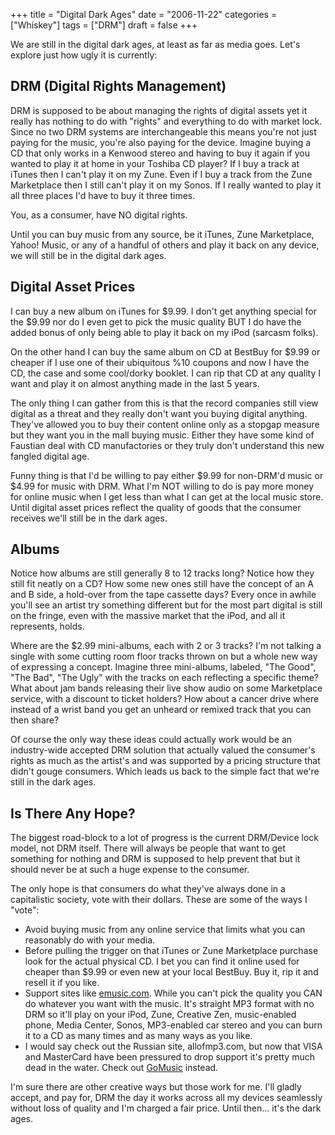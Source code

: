 +++
title = "Digital Dark Ages"
date = "2006-11-22"
categories = ["Whiskey"]
tags = ["DRM"]
draft = false
+++

We are still in the digital dark ages, at least as far as media goes. Let's explore just how ugly it is currently:

## DRM (Digital Rights Management)

DRM is supposed to be about managing the rights of digital assets yet it really has nothing to do with "rights" and everything to do with market lock. Since no two DRM systems are interchangeable this means you're not just paying for the music, you're also paying for the device. Imagine buying a CD that only works in a Kenwood stereo and having to buy it again if you wanted to play it at home in your Toshiba CD player? If I buy a track at iTunes then I can't play it on my Zune. Even if I buy a track from the Zune Marketplace then I still can't play it on my Sonos. If I really wanted to play it all three places I'd have to buy it three times.

You, as a consumer, have NO digital rights.

Until you can buy music from any source, be it iTunes, Zune Marketplace, Yahoo! Music, or any of a handful of others and play it back on any device, we will still be in the digital dark ages.

## Digital Asset Prices

I can buy a new album on iTunes for $9.99. I don't get anything special for the $9.99 nor do I even get to pick the music quality BUT I do have the added bonus of only being able to play it back on my iPod (sarcasm folks).

On the other hand I can buy the same album on CD at BestBuy for $9.99 or cheaper if I use one of their ubiquitous %10 coupons and now I have the CD, the case and some cool/dorky booklet. I can rip that CD at any quality I want and play it on almost anything made in the last 5 years.

The only thing I can gather from this is that the record companies still view digital as a threat and they really don't want you buying digital anything. They've allowed you to buy their content online only as a stopgap measure but they want you in the mall buying music. Either they have some kind of Faustian deal with CD manufactories or they truly don't understand this new fangled digital age.

Funny thing is that I'd be willing to pay either $9.99 for non-DRM'd music or $4.99 for music with DRM. What I'm NOT willing to do is pay more money for online music when I get less than what I can get at the local music store. Until digital asset prices reflect the quality of goods that the consumer receives we'll still be in the dark ages.

## Albums

Notice how albums are still generally 8 to 12 tracks long? Notice how they still fit neatly on a CD? How some new ones still have the concept of an A and B side, a hold-over from the tape cassette days? Every once in awhile you'll see an artist try something different but for the most part digital is still on the fringe, even with the massive market that the iPod, and all it represents, holds.

Where are the $2.99 mini-albums, each with 2 or 3 tracks? I'm not talking a single with some cutting room floor tracks thrown on but a whole new way of expressing a concept. Imagine three mini-albums, labeled, "The Good", "The Bad", "The Ugly" with the tracks on each reflecting a specific theme? What about jam bands releasing their live show audio on some Marketplace service, with a discount to ticket holders? How about a cancer drive where instead of a wrist band you get an unheard or remixed track that you can then share?

Of course the only way these ideas could actually work would be an industry-wide accepted DRM solution that actually valued the consumer's rights as much as the artist's and was supported by a pricing structure that didn't gouge consumers. Which leads us back to the simple fact that we're still in the dark ages.

## Is There Any Hope?

The biggest road-block to a lot of progress is the current DRM/Device lock model, not DRM itself. There will always be people that want to get something for nothing and DRM is supposed to help prevent that but it should never be at such a huge expense to the consumer.

The only hope is that consumers do what they've always done in a capitalistic society, vote with their dollars. These are some of the ways I "vote":

* Avoid buying music from any online service that limits what you can reasonably do with your media.
* Before pulling the trigger on that iTunes or Zune Marketplace purchase look for the actual physical CD. I bet you can find it online used for cheaper than $9.99 or even new at your local BestBuy. Buy it, rip it and resell it if you like.
* Support sites like [emusic.com](http://www.emusic.com/). While you can't pick the quality you CAN do whatever you want with the music. It's straight MP3 format with no DRM so it'll play on your iPod, Zune, Creative Zen, music-enabled phone, Media Center, Sonos, MP3-enabled car stereo and you can burn it to a CD as many times and as many ways as you like.
* I would say check out the Russian site, allofmp3.com, but now that VISA and MasterCard have been pressured to drop support it's pretty much dead in the water. Check out [GoMusic](http://www.gomusic.ru/) instead.

I'm sure there are other creative ways but those work for me. I'll gladly accept, and pay for, DRM the day it works across all my devices seamlessly without loss of quality and I'm charged a fair price. Until then... it's the dark ages.
